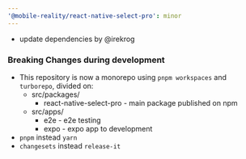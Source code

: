 ```yaml
---
'@mobile-reality/react-native-select-pro': minor
---
```


* update dependencies by @irekrog

### Breaking Changes during development
* This repository is now a monorepo using `pnpm workspaces` and `turborepo`, divided on:
  * src/packages/
    * react-native-select-pro - main package published on npm
  * src/apps/
    * e2e - e2e testing
    * expo - expo app to development
* `pnpm` instead `yarn`
* `changesets` instead `release-it`
